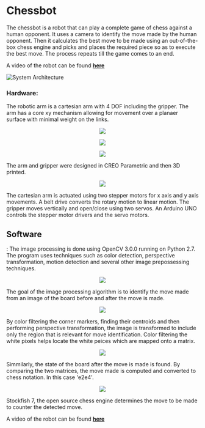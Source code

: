 # Chessbot

The chessbot is a robot that can play a complete game of chess against a human opponent. It uses a camera to identify the move made by the human opponent. Then it calculates the best move to be made using an out-of-the-box chess engine and picks and places the required piece so as to execute the best move. The process repeats till the game comes to an end.

A video of the robot can be found [**here**](https://www.youtube.com/watch?v=mVN2BmjSzAE)

![System Architecture](/img/img1.png)


### Hardware:

The robotic arm is a cartesian arm with 4 DOF including the gripper. The arm has a core xy mechanism allowing for movement over a planaer surface with minimal weight on the links. 

<p align="center"> 
<img src="/img/img2.png">
</p>

<p align="center"> 
<img src="/img/img3.png">
</p> 

<p align="center"> 
<img src="/img/img4.png">
</p>


The arm and gripper were designed in CREO Parametric and then 3D printed. 


<p align="center"> 
<img src="/img/img9.png">
</p>

The cartesian arm is actuated using two stepper motors for x axis and y axis movements. A belt drive converts the rotary motion to linear motion. The gripper moves vertically and open/close using two servos. An Arduino UNO controls the stepper motor drivers and the servo motors.

## Software
:
The image processing is done using OpenCV 3.0.0 running on Python 2.7. The program uses techniques such as color detection, perspective transformation, motion detection and several other image prepossessing techniques. 

<p align="center"> 
<img src="/img/img5.png">
</p>

The goal of the image processing algorithm is to identify the move made from an image of the board before and after the move is made.

<p align="center"> 
<img src="/img/img6.png">
</p>

By color filtering the corner markers, finding their centroids and then performing perspective transformation, the image is transformed to include only the region that is relevant for move identification. Color filtering the white pixels helps locate the white peices which are mapped onto a matrix.

<p align="center"> 
<img src="/img/img7.png">
</p>

Simmilarly, the state of the board after the move is made is found. By comparing the two matrices, the move made is computed and converted to chess notation. In this case 'e2e4'.

<p align="center"> 
<img src="/img/img8.png">
</p>

Stockfish 7, the open source chess engine determines the move to be made to counter the detected move.

A video of the robot can be found [**here**](https://www.youtube.com/watch?v=mVN2BmjSzAE)

